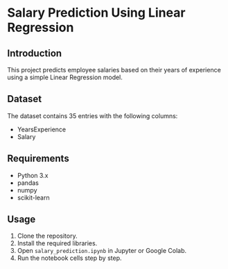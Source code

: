 # Salary Prediction Using Linear Regression

## Introduction
This project predicts employee salaries based on their years of experience using a simple Linear Regression model.

## Dataset
The dataset contains 35 entries with the following columns:
- YearsExperience
- Salary

## Requirements
- Python 3.x
- pandas
- numpy
- scikit-learn

## Usage
1. Clone the repository.
2. Install the required libraries.
3. Open `salary_prediction.ipynb` in Jupyter or Google Colab.
4. Run the notebook cells step by step.

